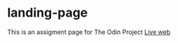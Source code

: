 # landing-page
This is an assigment page for The Odin Project 
[Live web](https://majiro1996.github.io/landing-page/)
